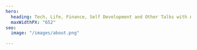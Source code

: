 ```yaml
---
hero:
  heading: Tech, Life, Finance, Self Development and Other Talks with Ajulu.
  maxWidthPX: "652"
seo:
  image: "/images/about.png"

---
```

